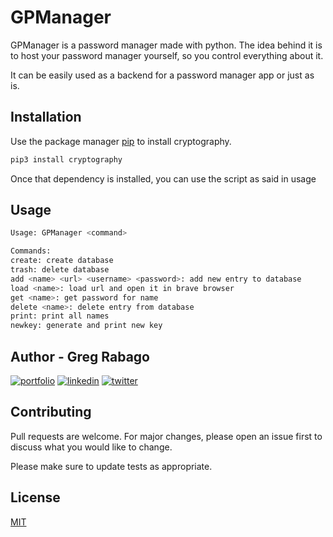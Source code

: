 # GPManager

GPManager is a password manager made with python. The idea behind it is to host your password manager yourself, so you control everything about it.

It can be easily used as a backend for a password manager app or just as is.

## Installation

Use the package manager [pip](https://pip.pypa.io/en/stable/) to install cryptography. 

```bash
pip3 install cryptography
```
Once that dependency is installed, you can use the script as said in usage
## Usage

```bash
Usage: GPManager <command>

Commands:
create: create database
trash: delete database
add <name> <url> <username> <password>: add new entry to database
load <name>: load url and open it in brave browser
get <name>: get password for name
delete <name>: delete entry from database
print: print all names
newkey: generate and print new key
```

## Author - Greg Rabago

[![portfolio](https://img.shields.io/badge/my_portfolio-000?style=for-the-badge&logo=ko-fi&logoColor=white)](https://gregrabago-portfolio.herokuapp.com/)
[![linkedin](https://img.shields.io/badge/linkedin-0A66C2?style=for-the-badge&logo=linkedin&logoColor=white)](https://www.linkedin.com/gregrabago)
[![twitter](https://img.shields.io/badge/twitter-1DA1F2?style=for-the-badge&logo=twitter&logoColor=white)](https://twitter.com/greg_0109)

## Contributing
Pull requests are welcome. For major changes, please open an issue first to discuss what you would like to change.

Please make sure to update tests as appropriate.

## License
[MIT](https://choosealicense.com/licenses/mit/)